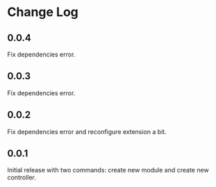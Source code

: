 # Change Log

## 0.0.4

Fix dependencies error.

## 0.0.3

Fix dependencies error.

## 0.0.2

Fix dependencies error and reconfigure extension a bit.

## 0.0.1

Initial release with two commands: create new module and create new controller.